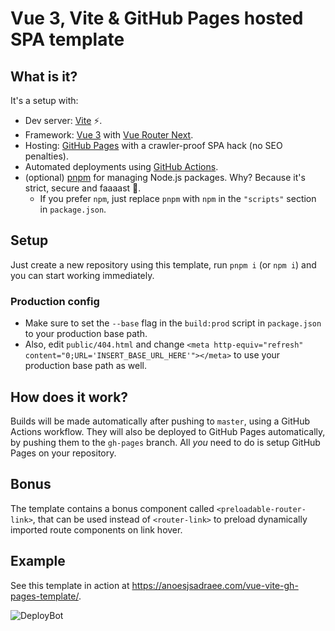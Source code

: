 # Vue 3, Vite & GitHub Pages hosted SPA template
## What is it?
It's a setup with:
- Dev server: [Vite](https://github.com/vitejs/vite) ⚡️.
- Framework: [Vue 3](https://github.com/vuejs/vue-next) with [Vue Router Next](https://github.com/vuejs/vue-router-next).
- Hosting: [GitHub Pages](https://pages.github.com/) with a crawler-proof SPA hack (no SEO penalties).
- Automated deployments using [GitHub Actions](https://github.com/features/actions).
- (optional) [pnpm](https://github.com/pnpm/pnpm) for managing Node.js packages. Why? Because it's strict, secure and faaaast 🚀.
  - If you prefer `npm`, just replace `pnpm` with `npm` in the `"scripts"` section in `package.json`.

## Setup
Just create a new repository using this template, run `pnpm i` (or `npm i`) and you can start working immediately.

### Production config
- Make sure to set the `--base` flag in the `build:prod` script in `package.json` to your production base path.
- Also, edit `public/404.html` and change `<meta http-equiv="refresh" content="0;URL='INSERT_BASE_URL_HERE'"></meta>` to use your production base path as well.

## How does it work?
Builds will be made automatically after pushing to `master`, using a GitHub Actions workflow. They will also be deployed to GitHub Pages automatically, by pushing them to the `gh-pages` branch. All _you_ need to do is setup GitHub Pages on your repository.

## Bonus
The template contains a bonus component called `<preloadable-router-link>`, that can be used instead of `<router-link>` to preload dynamically imported route components on link hover.

## Example
See this template in action at https://anoesjsadraee.com/vue-vite-gh-pages-template/.

![DeployBot](https://github.com/anoesj/vite-test/workflows/DeployBot/badge.svg)
